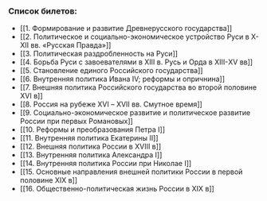 ### Список билетов:

 - [[1. Формирование и развитие Древнерусского государства]]
-  [[2. Политическое и социально-экономическое устройство Руси в Х-ХII вв. «Русская Правда»]]
-  [[3. Политическая раздробленность на Руси]]
-  [[4. Борьба Руси с завоевателями в ХIII в. Русь и Орда в ХIII-ХV вв]]
-  [[5. Становление единого Российского государства]]
-  [[6. Внутренняя политика Ивана IV; реформы и опричнина]]
-  [[7. Внешняя политика Российского государства во второй половине ХVI в]]
-  [[8. Россия на рубеже ХVI – ХVII вв. Смутное время]]
-  [[9. Социально-экономическое развитие и политическое развитие России при первых Романовых]]
-  [[10. Реформы и преобразования Петра I]]
-  [[11. Внутренняя политика Екатерины II]]
-  [[12. Внешняя политика России в ХVIII в]]
-  [[13. Внутренняя политика Александра I]]
-  [[14. Внутренняя политика России при Николае I]]
-  [[15. Основные направления внешней политики России в первой половине ХIХ в]]
-  [[16. Общественно-политическая жизнь России в ХIХ в]]